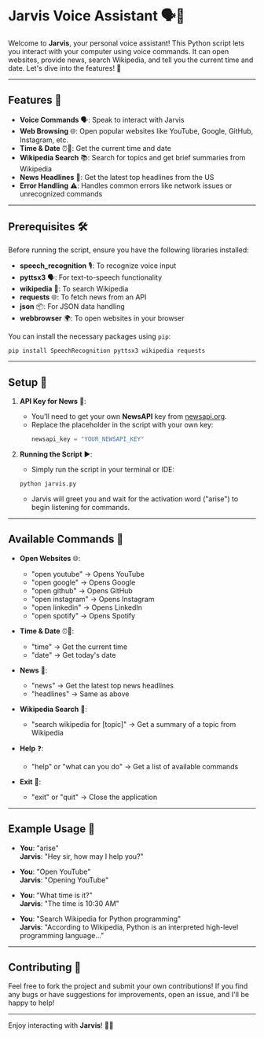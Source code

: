 # Jarvis Voice Assistant 🗣️🤖

Welcome to **Jarvis**, your personal voice assistant! This Python script lets you interact with your computer using voice commands. It can open websites, provide news, search Wikipedia, and tell you the current time and date. Let's dive into the features! 🚀

---

## Features 🌟

- **Voice Commands** 🗣️: Speak to interact with Jarvis
- **Web Browsing** 🌐: Open popular websites like YouTube, Google, GitHub, Instagram, etc.
- **Time & Date** ⏰📅: Get the current time and date
- **Wikipedia Search** 📚: Search for topics and get brief summaries from Wikipedia
- **News Headlines** 📰: Get the latest top headlines from the US
- **Error Handling** ⚠️: Handles common errors like network issues or unrecognized commands

---

## Prerequisites 🛠️

Before running the script, ensure you have the following libraries installed:

- **speech_recognition** 🎙️: To recognize voice input
- **pyttsx3** 🗣️: For text-to-speech functionality
- **wikipedia** 📖: To search Wikipedia
- **requests** 🌐: To fetch news from an API
- **json** 📦: For JSON data handling
- **webbrowser** 🌍: To open websites in your browser

You can install the necessary packages using `pip`:

```bash
pip install SpeechRecognition pyttsx3 wikipedia requests
```

---

## Setup 🔧

1. **API Key for News** 📰: 
   - You'll need to get your own **NewsAPI** key from [newsapi.org](https://newsapi.org/).
   - Replace the placeholder in the script with your own key:  
     ```python
     newsapi_key = "YOUR_NEWSAPI_KEY"
     ```

2. **Running the Script** ▶️:
   - Simply run the script in your terminal or IDE:
   ```bash
   python jarvis.py
   ```
   - Jarvis will greet you and wait for the activation word ("arise") to begin listening for commands.

---

## Available Commands 🎤

- **Open Websites** 🌐:
  - "open youtube" → Opens YouTube
  - "open google" → Opens Google
  - "open github" → Opens GitHub
  - "open instagram" → Opens Instagram
  - "open linkedin" → Opens LinkedIn
  - "open spotify" → Opens Spotify

- **Time & Date** ⏰📅:
  - "time" → Get the current time
  - "date" → Get today's date

- **News** 📰:
  - "news" → Get the latest top news headlines
  - "headlines" → Same as above

- **Wikipedia Search** 📖:
  - "search wikipedia for [topic]" → Get a summary of a topic from Wikipedia

- **Help** ❓:
  - "help" or "what can you do" → Get a list of available commands

- **Exit** 🚪:
  - "exit" or "quit" → Close the application

---

## Example Usage 🎤

- **You**: "arise"  
  **Jarvis**: "Hey sir, how may I help you?"
  
- **You**: "Open YouTube"  
  **Jarvis**: "Opening YouTube"

- **You**: "What time is it?"  
  **Jarvis**: "The time is 10:30 AM"

- **You**: "Search Wikipedia for Python programming"  
  **Jarvis**: "According to Wikipedia, Python is an interpreted high-level programming language..."

---

## Contributing 🤝

Feel free to fork the project and submit your own contributions! If you find any bugs or have suggestions for improvements, open an issue, and I'll be happy to help!


---

Enjoy interacting with **Jarvis**! 🤖💬

